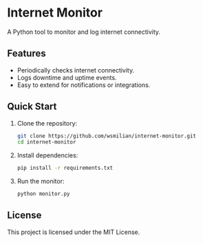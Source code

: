 # Internet Monitor

A Python tool to monitor and log internet connectivity.

## Features

- Periodically checks internet connectivity.
- Logs downtime and uptime events.
- Easy to extend for notifications or integrations.

## Quick Start

1. Clone the repository:
    ```bash
    git clone https://github.com/wsmilian/internet-monitor.git
    cd internet-monitor
    ```

2. Install dependencies:
    ```bash
    pip install -r requirements.txt
    ```

3. Run the monitor:
    ```bash
    python monitor.py
    ```

## License

This project is licensed under the MIT License.

